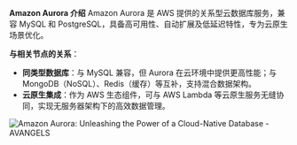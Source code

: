 **Amazon Aurora 介绍**
	Amazon Aurora 是 AWS 提供的关系型云数据库服务，兼容 MySQL 和 PostgreSQL，具备高可用性、自动扩展及低延迟特性，专为云原生场景优化。

**与相关节点的关系**：

- **同类型数据库**：与 MySQL 兼容，但 Aurora 在云环境中提供更高性能；与 MongoDB（NoSQL）、Redis（缓存）等互补，支持混合数据架构。
- **云原生集成**：作为 AWS 生态组件，可与 AWS Lambda 等云原生服务无缝协同，实现无服务器架构下的高效数据管理。

![Amazon Aurora: Unleashing the Power of a Cloud-Native Database - AVANGELS](https://avangelstech.com/wp-content/uploads/2023/07/aws-aurora.png)